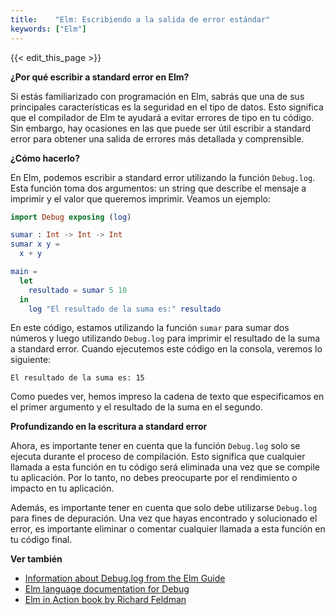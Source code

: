 ```yaml
---
title:    "Elm: Escribiendo a la salida de error estándar"
keywords: ["Elm"]
---
```


{{< edit_this_page >}}

**¿Por qué escribir a standard error en Elm?**

Si estás familiarizado con programación en Elm, sabrás que una de sus principales características es la seguridad en el tipo de datos. Esto significa que el compilador de Elm te ayudará a evitar errores de tipo en tu código. Sin embargo, hay ocasiones en las que puede ser útil escribir a standard error para obtener una salida de errores más detallada y comprensible.

**¿Cómo hacerlo?**

En Elm, podemos escribir a standard error utilizando la función `Debug.log`. Esta función toma dos argumentos: un string que describe el mensaje a imprimir y el valor que queremos imprimir. Veamos un ejemplo:

```Elm
import Debug exposing (log)

sumar : Int -> Int -> Int
sumar x y =
  x + y

main =
  let
    resultado = sumar 5 10
  in
    log "El resultado de la suma es:" resultado
```

En este código, estamos utilizando la función `sumar` para sumar dos números y luego utilizando `Debug.log` para imprimir el resultado de la suma a standard error. Cuando ejecutemos este código en la consola, veremos lo siguiente:

```
El resultado de la suma es: 15
```

Como puedes ver, hemos impreso la cadena de texto que especificamos en el primer argumento y el resultado de la suma en el segundo.

**Profundizando en la escritura a standard error**

Ahora, es importante tener en cuenta que la función `Debug.log` solo se ejecuta durante el proceso de compilación. Esto significa que cualquier llamada a esta función en tu código será eliminada una vez que se compile tu aplicación. Por lo tanto, no debes preocuparte por el rendimiento o impacto en tu aplicación.

Además, es importante tener en cuenta que solo debe utilizarse `Debug.log` para fines de depuración. Una vez que hayas encontrado y solucionado el error, es importante eliminar o comentar cualquier llamada a esta función en tu código final.

**Ver también**

- [Information about Debug.log from the Elm Guide](https://guide.elm-lang.org/debugging/debugging.html#writing-to-standard-error)
- [Elm language documentation for Debug](https://elm-lang.org/docs/debug)
- [Elm in Action book by Richard Feldman](https://www.manning.com/books/elm-in-action)
